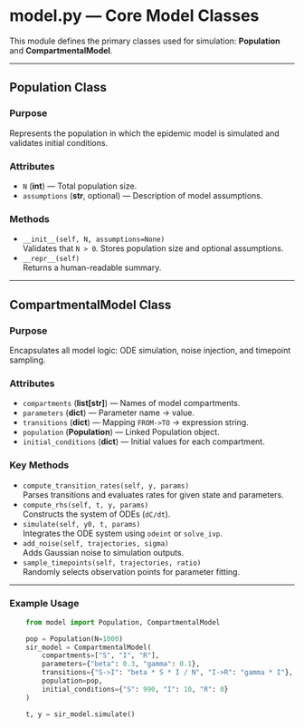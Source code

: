 # model.py — Core Model Classes

This module defines the primary classes used for simulation: **Population** and **CompartmentalModel**.

---

## Population Class

### Purpose
Represents the population in which the epidemic model is simulated and validates initial conditions.

### Attributes
- `N` (**int**) — Total population size.
- `assumptions` (**str**, optional) — Description of model assumptions.

### Methods
- `__init__(self, N, assumptions=None)`  
  Validates that `N > 0`. Stores population size and optional assumptions.
- `__repr__(self)`  
  Returns a human-readable summary.

---

## CompartmentalModel Class

### Purpose
Encapsulates all model logic: ODE simulation, noise injection, and timepoint sampling.

### Attributes
- `compartments` (**list[str]**) — Names of model compartments.
- `parameters` (**dict**) — Parameter name → value.
- `transitions` (**dict**) — Mapping `FROM->TO` → expression string.
- `population` (**Population**) — Linked Population object.
- `initial_conditions` (**dict**) — Initial values for each compartment.

### Key Methods
- `compute_transition_rates(self, y, params)`  
  Parses transitions and evaluates rates for given state and parameters.
- `compute_rhs(self, t, y, params)`  
  Constructs the system of ODEs (`dC/dt`).
- `simulate(self, y0, t, params)`  
  Integrates the ODE system using `odeint` or `solve_ivp`.
- `add_noise(self, trajectories, sigma)`  
  Adds Gaussian noise to simulation outputs.
- `sample_timepoints(self, trajectories, ratio)`  
  Randomly selects observation points for parameter fitting.

---

### Example Usage
```python
    from model import Population, CompartmentalModel

    pop = Population(N=1000)
    sir_model = CompartmentalModel(
        compartments=["S", "I", "R"],
        parameters={"beta": 0.3, "gamma": 0.1},
        transitions={"S->I": "beta * S * I / N", "I->R": "gamma * I"},
        population=pop,
        initial_conditions={"S": 990, "I": 10, "R": 0}
    )

    t, y = sir_model.simulate()
```
